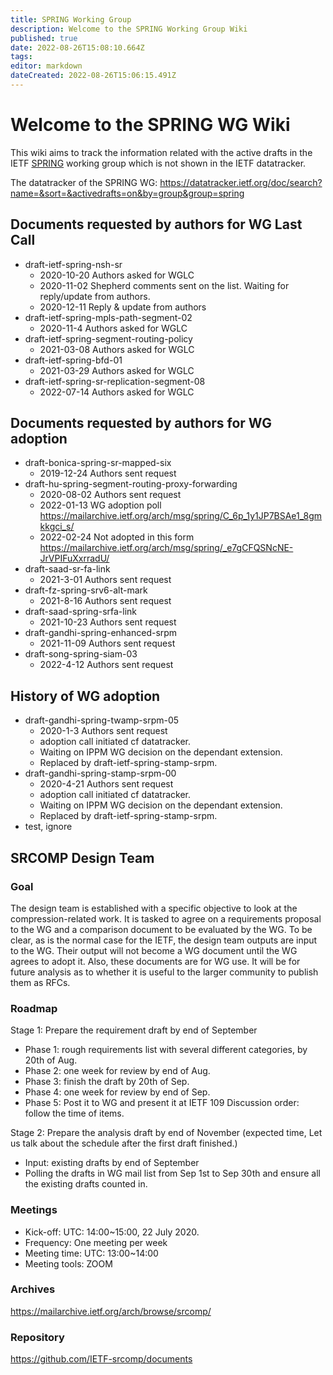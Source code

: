 ```yaml
---
title: SPRING Working Group
description: Welcome to the SPRING Working Group Wiki
published: true
date: 2022-08-26T15:08:10.664Z
tags: 
editor: markdown
dateCreated: 2022-08-26T15:06:15.491Z
---
```


# Welcome to the SPRING WG Wiki

This wiki aims to track the information related with the active drafts in the IETF [SPRING](https://datatracker.ietf.org/group/spring/) working group which is not shown in the IETF datatracker. 

The datatracker of the SPRING WG:
https://datatracker.ietf.org/doc/search?name=&sort=&activedrafts=on&by=group&group=spring


## Documents requested by authors for WG Last Call
* draft-ietf-spring-nsh-sr 
   * 2020-10-20 Authors asked for WGLC
   * 2020-11-02 Shepherd comments sent on the list. Waiting for reply/update from authors.
   * 2020-12-11 Reply & update from authors
* draft-ietf-spring-mpls-path-segment-02 
   * 2020-11-4 Authors asked for WGLC
* draft-ietf-spring-segment-routing-policy
   * 2021-03-08 Authors asked for WGLC
* draft-ietf-spring-bfd-01
   * 2021-03-29 Authors asked for WGLC
* draft-ietf-spring-sr-replication-segment-08
   * 2022-07-14 Authors asked for WGLC

## Documents requested by authors for WG adoption

* draft-bonica-spring-sr-mapped-six
   * 2019-12-24 Authors sent request
* draft-hu-spring-segment-routing-proxy-forwarding
   * 2020-08-02 Authors sent request
   * 2022-01-13 WG adoption poll https://mailarchive.ietf.org/arch/msg/spring/C_6p_1y1JP7BSAe1_8gmkkgci_s/
   * 2022-02-24 Not adopted in this form https://mailarchive.ietf.org/arch/msg/spring/_e7gCFQSNcNE-JrVPIFuXxrradU/
* draft-saad-sr-fa-link
   * 2021-3-01 Authors sent request
* draft-fz-spring-srv6-alt-mark
   * 2021-8-16 Authors sent request
* draft-saad-spring-srfa-link
   * 2021-10-23 Authors sent request
* draft-gandhi-spring-enhanced-srpm
   * 2021-11-09 Authors sent request
* draft-song-spring-siam-03
   * 2022-4-12 Authors sent request

## History of WG adoption
* draft-gandhi-spring-twamp-srpm-05
   * 2020-1-3 Authors sent request
   * adoption call initiated cf datatracker.
   * Waiting on IPPM WG decision on the dependant extension.
   * Replaced by draft-ietf-spring-stamp-srpm.
* draft-gandhi-spring-stamp-srpm-00
   * 2020-4-21 Authors sent request
   * adoption call initiated cf datatracker.
   * Waiting on IPPM WG decision on the dependant extension.
   * Replaced by draft-ietf-spring-stamp-srpm.
 * test, ignore 

## SRCOMP Design Team

### Goal 
The design team is established with a specific objective to look at the compression-related work. It is tasked to agree on a requirements proposal to the WG and a comparison document to be evaluated by the WG.  To be clear, as is the normal case for the IETF, the design team outputs are input to the WG.  Their output will not become a WG document until the WG agrees to adopt it.  Also, these documents are for WG use.  It will be for future analysis as to whether it is useful to the larger community to publish them as RFCs.

### Roadmap  
Stage 1: Prepare the requirement draft by end of September
-	Phase 1:  rough requirements list with several different categories, by 20th of Aug. 
-	Phase 2:  one week for review by end of Aug.
-	Phase 3:  finish the draft by 20th of Sep.
-	Phase 4:  one week for review by end of Sep.
-	Phase 5:  Post it to WG and present it at IETF 109 
   Discussion order: follow the time of items.

Stage 2: Prepare the analysis draft by end of November (expected time, Let us talk about the schedule after the first draft finished.)
-	Input: existing drafts by end of September
-	Polling the drafts in WG mail list from Sep 1st to Sep 30th and ensure all the existing drafts counted in. 

### Meetings  
- Kick-off: UTC: 14:00~15:00, 22 July 2020. 
- Frequency: One meeting per week
- Meeting time: UTC: 13:00~14:00
- Meeting tools: ZOOM

### Archives  
https://mailarchive.ietf.org/arch/browse/srcomp/

### Repository  
https://github.com/IETF-srcomp/documents

